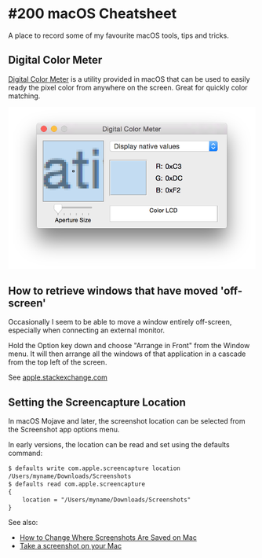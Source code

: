 # #200 macOS Cheatsheet

A place to record some of my favourite macOS tools, tips and tricks.

## Digital Color Meter

[Digital Color Meter](https://en.wikipedia.org/wiki/Digital_Color_Meter) is a utility provided in macOS that can be
used to easily ready the pixel color from anywhere on the screen.
Great for quickly color matching.

![digital_color_meter](./assets/digital_color_meter.png?raw=true)

## How to retrieve windows that have moved 'off-screen'

Occasionally I seem to be able to move a window entirely off-screen, especially when connecting an external monitor.

Hold the Option key down and choose "Arrange in Front" from the Window menu.
It will then arrange all the windows of that application in a cascade from the top left of the screen.

See [apple.stackexchange.com](https://apple.stackexchange.com/questions/709/how-to-retrieve-windows-that-have-moved-off-screen)

## Setting the Screencapture Location

In macOS Mojave and later, the screenshot location can be selected from the Screenshot app options menu.

In early versions, the location can be read and set using the defaults command:

	$ defaults write com.apple.screencapture location /Users/myname/Downloads/Screenshots
	$ defaults read com.apple.screencapture
	{
		location = "/Users/myname/Downloads/Screenshots"
	}

See also:

* [How to Change Where Screenshots Are Saved on Mac](https://www.hellotech.com/guide/for/how-to-change-where-screenshots-are-saved-on-mac)
* [Take a screenshot on your Mac](https://support.apple.com/en-gb/102646)

